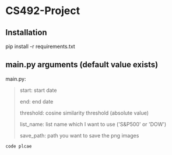 # CS492-Project

## Installation
pip install -r requirements.txt

## main.py arguments (default value exists)
main.py:
> start: start date
>
> end: end date
> 
> threshold: cosine similarity threshold (absolute value)
> 
> list_name: list name which I want to use ('S&P500' or 'DOW')
> 
> save_path: path you want to save the png images

    code plcae
